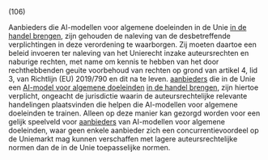 (106)

Aanbieders die AI-modellen voor algemene doeleinden in de Unie [in de handel brengen](a3.md#^handel), zijn gehouden de naleving van de desbetreffende verplichtingen in deze verordening te waarborgen. Zij moeten daartoe een beleid invoeren ter naleving van het Unierecht inzake auteursrechten en naburige rechten, met name om kennis te hebben van het door rechthebbenden geuite voorbehoud van rechten op grond van artikel 4, lid 3, van Richtlijn (EU) 2019/790 en dit na te leven. [aanbieders](a3.md#^aanbieder) die in de Unie een [AI-model voor algemene doeleinden](a3.md#^gpai) [in de handel brengen](a3.md#^handel), zijn hiertoe verplicht, ongeacht de jurisdictie waarin de auteursrechtelijke relevante handelingen plaatsvinden die helpen die AI-modellen voor algemene doeleinden te trainen. Alleen op deze manier kan gezorgd worden voor een gelijk speelveld voor [aanbieders](a3.md#^aanbieder) van AI-modellen voor algemene doeleinden, waar geen enkele aanbieder zich een concurrentievoordeel op de Uniemarkt mag kunnen verschaffen met lagere auteursrechtelijke normen dan de in de Unie toepasselijke normen.
